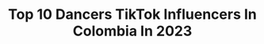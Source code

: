 ---
title: Top 10 Dancers TikTok Influencers In Colombia In 2023
description: >-
  Find top dancers TikTok influencers in Colombia in 2023. Most popular hashtags: #dancer #dance #foryou #viral.
platform: TikTok
hits: 26
text_top: Identify the top-rated TikTok influencers on inBeat.
text_bottom: Our database has 26 TikTok influencers like this in Colombia for you to contact.
profiles:
  - username: "andresmurart"
    fullname: >-
      andresmurart
    bio: >-
      🇨🇴🏳️‍🌈 actor and dancer ❤️ 250k? 🧸 ig: @andresmurart
    location: "Colombia"
    followers: 220800
    engagement: 1472
    commentsToLikes: 0.011364
    id: ckamlpxzux8100i78iy0li00m
    verified: false
    hashtags: "#comedia, #humorgay, #foryou, #amigas"
  - username: "jonathanz16"
    fullname: >-
      jona montoya
    bio: >-
      #zumbainstructor Colombiano🇨🇴 IG: jonamontoyazumba Professional salsa dancer
    location: "Colombia"
    followers: 56400
    engagement: 722
    commentsToLikes: 0.017625
    id: ck9feiw5it69l0j78b5bjjbgd
    verified: false
    hashtags: "#salsa, #salsacale, #followers, #votd"
  - username: "lospiesdelu"
    fullname: >-
      Luisa Perico
    bio: >-
      Soy Lu; Bueno, mis pies.
    location: "Colombia"
    followers: 233200
    engagement: 1544
    commentsToLikes: 0.013337
    id: ck97wif94r8po0j78hbnl5eib
    verified: false
    hashtags: "#balletshoes, #feet, #socks, #dance"
  - username: "jonier_lora"
    fullname: >-
      JONIER 🔥
    bio: >-
      B-QUILLA-COLOMBIA🇨🇴 SIGUEME EN INST: @jonier_lora❤️ SOY UN BEBÉ 🙈
    location: "Colombia"
    followers: 121500
    engagement: 1421
    commentsToLikes: 0.031042
    id: ckcjh5j19c1d00j23ofn3pl5e
    verified: false
    hashtags: "#comenta, #enunminuto, #viral, #dancer"
  - username: "giovannigatomora"
    fullname: >-
      Giovanni Gato Mora
    bio: >-
      🇨🇴😊 Vivo en un sueño 😊 20k gatunos!!! 🥳 Live los sábados IG @giovannigatom
    location: "Colombia"
    followers: 20100
    engagement: 838
    commentsToLikes: 0.030623
    id: ckb9p6ptkk21l0j23jfesd8td
    verified: false
    hashtags: "#cat, #fyp, #parat, #dancer"
  - username: "nailuce"
    fullname: >-
      Nairem Ramirez
    bio: >-
      🤗❤️
    location: "Colombia"
    followers: 83100
    engagement: 662
    commentsToLikes: 0.016736
    id: ckai6c7unvjx90i7855fpeesc
    verified: false
    hashtags: "#dance, #tiktoker, #foryou, #latina"
  - username: "alejocaro2"
    fullname: >-
      Alejo Caro
    bio: >-
      🇨🇴 taekwondo👊 Tunjano sumerce Instagram : @alejocaro_
    location: "Colombia"
    followers: 37300
    engagement: 1374
    commentsToLikes: 0.016731
    id: ck9c17ayfomh30j78mvccj5mj
    verified: false
    hashtags: "#dance, #yoga, #latinoamerica, #split"
  - username: "alexripolldancer"
    fullname: >-
      Alex Ripoll
    bio: >-
      Barranquilla 📍🇨🇴 IG : @alexripolldancer
    location: "Colombia"
    followers: 24000
    engagement: 780
    commentsToLikes: 0.037188
    id: ckbf9c6cj059h0j238lilgzzg
    verified: false
    hashtags: "#parati, #dancer, #viral, #baile"
  - username: "carlosyalger"
    fullname: >-
      CARLOS&ALGER
    bio: >-
      🥰Síguenos en Instagram 🥰 ♥️ Instagram: alger_quintero / oficialcarlosl ♥️
    location: "Colombia"
    followers: 3000000
    engagement: 979
    commentsToLikes: 0.010070
    id: cka83s6l2q7ts0i78jl233dep
    verified: false
    hashtags: "#trend, #humor, #couple, #comedy"
  - username: "paloma_d.s"
    fullname: >-
      Angiie PaLomares
    bio: >-
      Bailarina profesional e instructora , ah y también psicóloga 😋🤪 IG: paloma_d.s
    location: "Colombia"
    followers: 91800
    engagement: 432
    commentsToLikes: 0.012678
    id: ckbf00qxplgzv0j23ipv4rnt7
    verified: false
    hashtags: "#foryou, #dancer, #salsa, #cambiodelook"
---